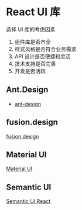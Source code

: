 # React UI 库

选择 UI 库的考虑因素

1. 组件库是否齐全
2. 样式风格是否符合业务需求
3. API 设计是否便捷和灵活
4. 技术支持是否完善
5. 开发是否活跃

## Ant.Design

- [ant-design](https://github.com/ant-design/ant-design)

## fusion.design

[fusion.design](https://fusion.design/)

## Material UI

[Material UI](https://github.com/mui-org/material-ui)

## Semantic UI

[Semantic UI React](https://github.com/Semantic-Org/Semantic-UI-React)
